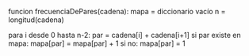 funcion frecuenciaDePares(cadena):
mapa = diccionario vacío
n = longitud(cadena)

para i desde 0 hasta n-2:
    par = cadena[i] + cadena[i+1]
    si par existe en mapa:
        mapa[par] = mapa[par] + 1
    si no:
        mapa[par] = 1
